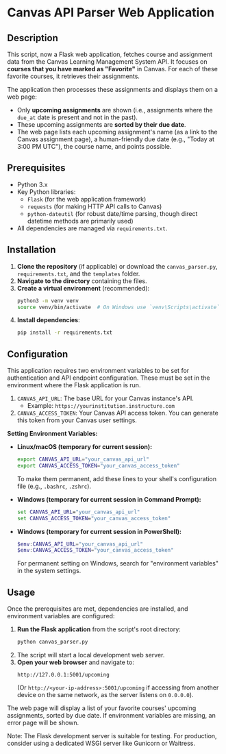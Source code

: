 # Canvas API Parser Web Application

## Description

This script, now a Flask web application, fetches course and assignment data from the Canvas Learning Management System API.
It focuses on **courses that you have marked as "Favorite"** in Canvas.
For each of these favorite courses, it retrieves their assignments.

The application then processes these assignments and displays them on a web page:
- Only **upcoming assignments** are shown (i.e., assignments where the `due_at` date is present and not in the past).
- These upcoming assignments are **sorted by their due date**.
- The web page lists each upcoming assignment's name (as a link to the Canvas assignment page), a human-friendly due date (e.g., "Today at 3:00 PM UTC"), the course name, and points possible.

## Prerequisites

- Python 3.x
- Key Python libraries:
    - `Flask` (for the web application framework)
    - `requests` (for making HTTP API calls to Canvas)
    - `python-dateutil` (for robust date/time parsing, though direct datetime methods are primarily used)
- All dependencies are managed via `requirements.txt`.

## Installation

1.  **Clone the repository** (if applicable) or download the `canvas_parser.py`, `requirements.txt`, and the `templates` folder.
2.  **Navigate to the directory** containing the files.
3.  **Create a virtual environment** (recommended):
    ```bash
    python3 -m venv venv
    source venv/bin/activate  # On Windows use `venv\Scripts\activate`
    ```
4.  **Install dependencies**:
    ```bash
    pip install -r requirements.txt
    ```

## Configuration

This application requires two environment variables to be set for authentication and API endpoint configuration. These must be set in the environment where the Flask application is run.

1.  `CANVAS_API_URL`: The base URL for your Canvas instance's API.
    *   Example: `https://yourinstitution.instructure.com`
2.  `CANVAS_ACCESS_TOKEN`: Your Canvas API access token. You can generate this token from your Canvas user settings.

**Setting Environment Variables:**

-   **Linux/macOS (temporary for current session):**
    ```bash
    export CANVAS_API_URL="your_canvas_api_url"
    export CANVAS_ACCESS_TOKEN="your_canvas_access_token"
    ```
    To make them permanent, add these lines to your shell's configuration file (e.g., `.bashrc`, `.zshrc`).

-   **Windows (temporary for current session in Command Prompt):**
    ```cmd
    set CANVAS_API_URL="your_canvas_api_url"
    set CANVAS_ACCESS_TOKEN="your_canvas_access_token"
    ```
-   **Windows (temporary for current session in PowerShell):**
    ```powershell
    $env:CANVAS_API_URL="your_canvas_api_url"
    $env:CANVAS_ACCESS_TOKEN="your_canvas_access_token"
    ```
    For permanent setting on Windows, search for "environment variables" in the system settings.

## Usage

Once the prerequisites are met, dependencies are installed, and environment variables are configured:

1.  **Run the Flask application** from the script's root directory:
    ```bash
    python canvas_parser.py
    ```
2.  The script will start a local development web server.
3.  **Open your web browser** and navigate to:
    ```
    http://127.0.0.1:5001/upcoming
    ```
    (Or `http://<your-ip-address>:5001/upcoming` if accessing from another device on the same network, as the server listens on `0.0.0.0`).

The web page will display a list of your favorite courses' upcoming assignments, sorted by due date. If environment variables are missing, an error page will be shown.

Note: The Flask development server is suitable for testing. For production, consider using a dedicated WSGI server like Gunicorn or Waitress.
